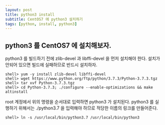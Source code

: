 ```yaml
---
layout: post
title: python3 install
subtitle: CentOS7 에 python3 설치하기
tags: [python, install, python3]
---
```


## python3 를 CentOS7 에 설치해보자.

python3 를 빌드하기 전에 zlib-devel 과 libffi-devel 을 먼저 설치해야 한다. 설치가 안되어 있으면 빌드에 실패하므로 반드시 설치하자.

```shell
shell> yum -y install zlib-devel libffi-devel
shell> wget https://www.python.org/ftp/python/3.7.3/Python-3.7.3.tgz
shell> tar xvf Python-3.7.3.tgz
shell> cd Python-3.7.3; ./configure --enable-optimizations && make altinstall
```

root 계정에서 위의 명령을 순서대로 입력하면 python3 가 설치된다. python3 를 실행하기 위해서는 ./python3.7 을 입력해야 하므로 적당한 이름의 링크를 만들어준다.

```shell
shell> ln -s /usr/local/bin/python3.7 /usr/local/bin/python3
```

